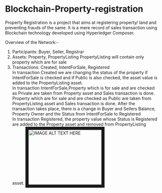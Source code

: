 # Blockchain-Property-registration
Property Registration is a project that aims at registering property/ land and preventing frauds of the same.
It is a mere record of sales transaction using Blockchain technology developed using Hyperledger Composer.

Overview of the Network:-
1. Participants: Buyer, Seller, Registrar
2. Assets: Property, PropertyListing
PropertyListing will contain only property which are for sale
3. Transactions: Created, IntentForSale, Registered <br>
In transaction Created we are changing the status of the property if IntentForSale is checked and if Public is also checked, the asset value is added to the PropertyListing asset.<br/>
In transaction IntentForSale,Property which is for sale and are checked as Private are taken from Property asset and Sales transaction is done. <br>
Property which are for sale and are checked as Public are taken from PropertyListing asset and Sales transaction is done. After the transaction takes place, there is a change in Buyer and Sellers Balance, Property Owner and the Status from IntentForSale to Registered<br>
In transaction Registered, the property value whose Status is Registered are added to the Property asset and removed from PropertyListing asset.
<a href="https://mail.google.com/mail/u/0/?tab=wm#search/harshularora97%40gmail.com/165001b2c01b6308?projector=1" target="_blank"><img src="https://mail.google.com/mail/u/0/?tab=wm#search/harshularora97%40gmail.com/165001b2c01b6308?projector=1" 
alt="IMAGE ALT TEXT HERE" width="240" height="180" border="10" /></a>
